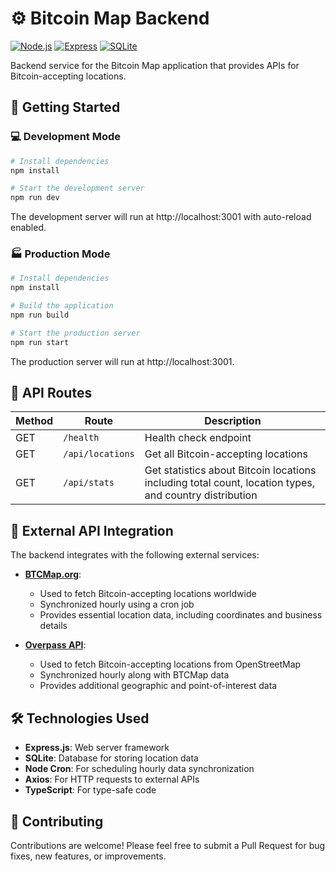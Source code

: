 # ⚙️ Bitcoin Map Backend

[![Node.js](https://img.shields.io/badge/Node.js-18.x-green)](https://nodejs.org/) [![Express](https://img.shields.io/badge/Express-4.x-lightgrey)](https://expressjs.com/) [![SQLite](https://img.shields.io/badge/SQLite-3-blue)](https://www.sqlite.org/)

Backend service for the Bitcoin Map application that provides APIs for Bitcoin-accepting locations.

## 🚀 Getting Started

### 💻 Development Mode

```bash
# Install dependencies
npm install

# Start the development server
npm run dev
```

The development server will run at http://localhost:3001 with auto-reload enabled.

### 🏭 Production Mode

```bash
# Install dependencies
npm install

# Build the application
npm run build

# Start the production server
npm run start
```

The production server will run at http://localhost:3001.

## 🔌 API Routes

| Method | Route            | Description                                                                                            |
| ------ | ---------------- | ------------------------------------------------------------------------------------------------------ |
| GET    | `/health`        | Health check endpoint                                                                                  |
| GET    | `/api/locations` | Get all Bitcoin-accepting locations                                                                    |
| GET    | `/api/stats`     | Get statistics about Bitcoin locations including total count, location types, and country distribution |

## 🔄 External API Integration

The backend integrates with the following external services:

- **[BTCMap.org](https://btcmap.org/api)**:

  - Used to fetch Bitcoin-accepting locations worldwide
  - Synchronized hourly using a cron job
  - Provides essential location data, including coordinates and business details

- **[Overpass API](https://overpass-api.de/)**:
  - Used to fetch Bitcoin-accepting locations from OpenStreetMap
  - Synchronized hourly along with BTCMap data
  - Provides additional geographic and point-of-interest data

## 🛠️ Technologies Used

- **Express.js**: Web server framework
- **SQLite**: Database for storing location data
- **Node Cron**: For scheduling hourly data synchronization
- **Axios**: For HTTP requests to external APIs
- **TypeScript**: For type-safe code

## 🤝 Contributing

Contributions are welcome! Please feel free to submit a Pull Request for bug fixes, new features, or improvements.
